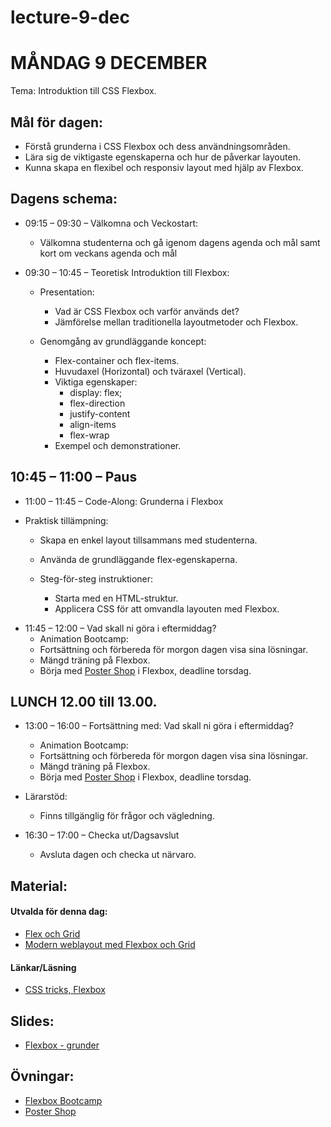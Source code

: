 # lecture-9-dec
 
# MÅNDAG 9 DECEMBER
Tema: Introduktion till CSS Flexbox.

## Mål för dagen: 
- Förstå grunderna i CSS Flexbox och dess användningsområden.
- Lära sig de viktigaste egenskaperna och hur de påverkar layouten.
- Kunna skapa en flexibel och responsiv layout med hjälp av Flexbox.

## Dagens schema:

* 09:15 – 09:30 – Välkomna och Veckostart:
  - Välkomna studenterna och gå igenom dagens agenda och mål samt kort om veckans agenda och mål

* 09:30 – 10:45 – Teoretisk Introduktion till Flexbox:
  * Presentation:
    - Vad är CSS Flexbox och varför används det?
    - Jämförelse mellan traditionella layoutmetoder och Flexbox.

  * Genomgång av grundläggande koncept:
    - Flex-container och flex-items.
    - Huvudaxel (Horizontal) och tväraxel (Vertical).
    - Viktiga egenskaper:
      - display: flex;
      - flex-direction
      - justify-content
      - align-items
      - flex-wrap
    - Exempel och demonstrationer.
     
 ## 10:45 – 11:00 – Paus

* 11:00 – 11:45 – Code-Along: Grunderna i Flexbox
 - Praktisk tillämpning:
   - Skapa en enkel layout tillsammans med studenterna.
   - Använda de grundläggande flex-egenskaperna.
   
   - Steg-för-steg instruktioner:
     -  Starta med en HTML-struktur.
     -  Applicera CSS för att omvandla layouten med Flexbox.

 * 11:45 – 12:00 – Vad skall ni göra i eftermiddag?
    - Animation Bootcamp:
     - Fortsättning och förbereda för morgon dagen visa sina lösningar.
    - Mängd träning på Flexbox.
    - Börja med [Poster Shop](https://github.com/Lexicon-frontend-2024-2025/poster-shop) i Flexbox, deadline torsdag.

## LUNCH 12.00 till 13.00.

* 13:00 – 16:00 – Fortsättning med: Vad skall ni göra i eftermiddag?
    - Animation Bootcamp:
     - Fortsättning och förbereda för morgon dagen visa sina lösningar.
    - Mängd träning på Flexbox.
    - Börja med [Poster Shop](https://github.com/Lexicon-frontend-2024-2025/poster-shop) i Flexbox, deadline torsdag.
      
 * Lärarstöd:
   - Finns tillgänglig för frågor och vägledning.

* 16:30 – 17:00 – Checka ut/Dagsavslut
  - Avsluta dagen och checka ut närvaro.


## Material:

#### Utvalda för denna dag:
* [Flex och Grid](https://app.pluralsight.com/ilx/video-courses/8931e14f-58e5-4a59-b8c1-d8d1ddfd3ba8/d2a4ec94-25d5-477c-8236-9060e8a41486/b01972be-21c7-4258-ab7b-fdfac3d0414b)
* [Modern weblayout med Flexbox och Grid](https://app.pluralsight.com/library/courses/modern-web-layout-flexbox-css-grid/table-of-contents)


#### Länkar/Läsning
* [CSS tricks, Flexbox](https://css-tricks.com/snippets/css/a-guide-to-flexbox/)


## Slides:
* [Flexbox - grunder](https://docs.google.com/presentation/d/1GGCqaeKRbkBI1ttC4JbrJ3pZbVvVhauoaF80y8cBcNo/edit#slide=id.p)


## Övningar: 
* [Flexbox Bootcamp](https://github.com/Lexicon-frontend-2024-2025/flexbox-bootcamp/)
* [Poster Shop](https://github.com/Lexicon-frontend-2024-2025/poster-shop)


